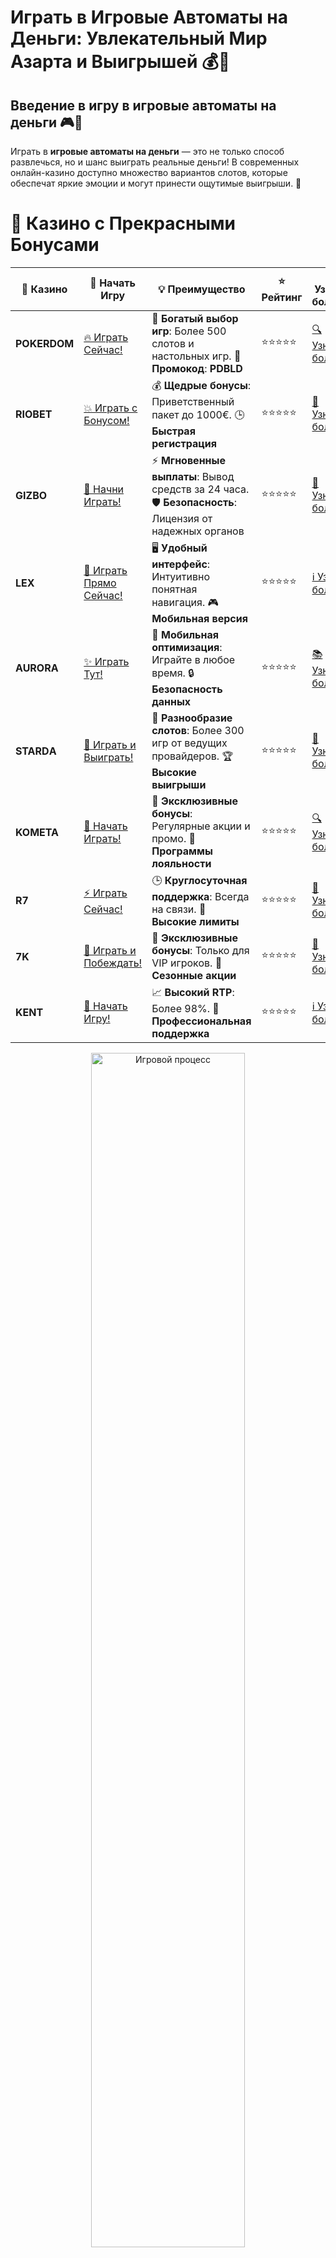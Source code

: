 # **Играть в Игровые Автоматы на Деньги: Увлекательный Мир Азарта и Выигрышей 💰🎰**

## Введение в **игру в игровые автоматы на деньги** 🎮💸

Играть в **игровые автоматы на деньги** — это не только способ развлечься, но и шанс выиграть реальные деньги! В современных онлайн-казино доступно множество вариантов слотов, которые обеспечат яркие эмоции и могут принести ощутимые выигрыши. 🎉

# 🌟 Казино с Прекрасными Бонусами

| 🎲 **Казино** | 🔗 **Начать Игру** | 💡 **Преимущество** | ⭐ **Рейтинг** | 🔗 **Узнать больше** | 🆕 **Новая информация** |
|--------------|---------------------|---------------------|----------------|----------------------|-------------------------|
| **POKERDOM**  | [🔥 Играть Сейчас!](https://brandplay.link/4k77v2yx) | 🎉 **Богатый выбор игр**: Более 500 слотов и настольных игр. 🎁 **Промокод**: **PDBLD** | ⭐⭐⭐⭐⭐ | [🔍 Узнать больше](https://brandplay.link/4k77v2yx) | 🏆 **Победители турниров** получают эксклюзивные подарки! |
| **RIOBET**    | [💥 Играть с Бонусом!](https://brandplay.link/7xBLTPyj) | 💰 **Щедрые бонусы**: Приветственный пакет до 1000€. 🕒 **Быстрая регистрация** | ⭐⭐⭐⭐⭐ | [📖 Узнать больше](https://brandplay.link/7xBLTPyj) | 💬 **Поддержка 24/7** для комфортной игры в любое время! |
| **GIZBO**     | [🚀 Начни Играть!](https://brandplay.link/bprXw4YV) | ⚡ **Мгновенные выплаты**: Вывод средств за 24 часа. 🛡️ **Безопасность**: Лицензия от надежных органов | ⭐⭐⭐⭐⭐ | [📝 Узнать больше](https://brandplay.link/bprXw4YV) | 🔒 **SSL-шифрование** для максимальной безопасности данных игроков. |
| **LEX**       | [💎 Играть Прямо Сейчас!](https://brandplay.link/zW4hdDFV) | 🖥️ **Удобный интерфейс**: Интуитивно понятная навигация. 🎮 **Мобильная версия** | ⭐⭐⭐⭐⭐ | [ℹ️ Узнать больше](https://brandplay.link/zW4hdDFV) | 📱 **Поддержка всех мобильных устройств** для удобства игры в любом месте. |
| **AURORA**    | [✨ Играть Тут!](https://10trafic-stat2.com/click/668546556bcc6313411604bd/6766/13032/subaccount) | 📱 **Мобильная оптимизация**: Играйте в любое время. 🔒 **Безопасность данных** | ⭐⭐⭐⭐⭐ | [📚 Узнать больше](https://10trafic-stat2.com/click/668546556bcc6313411604bd/6766/13032/subaccount) | 🌍 **Международная лицензия** на деятельность в разных странах. |
| **STARDА**    | [🎉 Играть и Выиграть!](https://brandplay.link/fB7xwRFL) | 🎰 **Разнообразие слотов**: Более 300 игр от ведущих провайдеров. 🏆 **Высокие выигрыши** | ⭐⭐⭐⭐⭐ | [🔎 Узнать больше](https://brandplay.link/fB7xwRFL) | 🎉 **Ежемесячные турниры** с крупными призами! |
| **KOMETA**    | [🎁 Начать Играть!](https://brandplay.link/8ZymQJV8) | 🎁 **Эксклюзивные бонусы**: Регулярные акции и промо. 🔄 **Программы лояльности** | ⭐⭐⭐⭐⭐ | [🔍 Узнать больше](https://brandplay.link/8ZymQJV8) | 🌟 **Персонализированные предложения** для долгосрочных игроков. |
| **R7**        | [⚡ Играть Сейчас!](https://brandplay.link/bMd3Yjsw) | 🕒 **Круглосуточная поддержка**: Всегда на связи. 💸 **Высокие лимиты** | ⭐⭐⭐⭐⭐ | [📖 Узнать больше](https://brandplay.link/bMd3Yjsw) | 🎯 **Рейтинг игроков** для лучших участников. |
| **7K**        | [🎯 Играть и Побеждать!](https://brandplay.link/BvQyFShp) | 🌟 **Эксклюзивные бонусы**: Только для VIP игроков. 🎉 **Сезонные акции** | ⭐⭐⭐⭐⭐ | [📝 Узнать больше](https://brandplay.link/BvQyFShp) | 🥇 **Особые привилегии** для постоянных игроков. |
| **KENT**      | [🔑 Начать Игру!](https://brandplay.link/Fv2WP3js) | 📈 **Высокий RTP**: Более 98%. 💼 **Профессиональная поддержка** | ⭐⭐⭐⭐⭐ | [ℹ️ Узнать больше](https://brandplay.link/Fv2WP3js) | 💬 **Поддержка на нескольких языках** для удобства игроков. |

<div align="center"> <img src="https://i.pinimg.com/originals/1d/b3/25/1db325483acbe642c6d4e6fdd73a4988.gif" alt="Игровой процесс" width="70%"> </div>
---

# 🚀 Быстрые Выигрыши и Поддержка

| 🎲 **Казино** | 🔗 **Начать Игру** | 💡 **Преимущество** | ⭐ **Рейтинг** | 🔗 **Узнать больше** | 🆕 **Новая информация** |
|--------------|---------------------|---------------------|----------------|----------------------|-------------------------|
| **GAMA**      | [🎯 Играть Прямо Сейчас!](https://brandplay.link/j6NMKsDz) | 🔍 **Интуитивный интерфейс**: Легкость использования. 🏅 **Престижные турниры** | ⭐⭐⭐⭐☆ | [🔎 Узнать больше](https://brandplay.link/j6NMKsDz) | 🏆 **Турниры с большими призами** каждый месяц. |
| **ONION**     | [💥 Играть и Выигрывать!](https://brandplay.link/zBGRVpQ9) | 🤑 **Низкие ставки**: Идеально для начинающих. 🔄 **Быстрые выводы** | ⭐⭐⭐⭐☆ | [🔍 Узнать больше](https://brandplay.link/zBGRVpQ9) | 🎮 **Казино для новичков** с простыми правилами. |
| **ЧЕМПИОН**   | [🏅 Играть в Турнире!](https://temon-gter.cfd/go/lRq?p80412p304504pcc44t17455) | 🏅 **Лояльная программа**: Награды за активность. 🎁 **Ежемесячные бонусы** | ⭐⭐⭐⭐☆ | [📖 Узнать больше](https://temon-gter.cfd/go/lRq?p80412p304504pcc44t17455) | 🥇 **Турниры и лояльность** — каждый шаг вознаграждается. |
| **VAVADA**    | [🚀 Играть Без Ожидания!](https://vavadapartner.pro/?promo=ea5c9275-6854-4505-94fc-95ab18221945-linkb2) | 🚀 **Быстрая регистрация**: Начните играть мгновенно. 🔐 **Безопасные транзакции** | ⭐⭐⭐⭐☆ | [📝 Узнать больше](https://vavadapartner.pro/?promo=ea5c9275-6854-4505-94fc-95ab18221945-linkb2) | 🏆 **Программа для новых игроков** с бонусами за регистрацию. |
| **FRIENDS**   | [🎉 Играть и Развлекаться!](https://gofriends.mba/linkb2) | 🤝 **Социальные игры**: Играйте с друзьями. 🌐 **Мультиплатформенность** | ⭐⭐⭐⭐☆ | [ℹ️ Узнать больше](https://gofriends.mba/linkb2) | 🎮 **Играйте с друзьями** и зарабатывайте бонусы за совместные действия. |
| **1WIN**      | [⚡ Играть и Выигрывать!](https://brandplay.link/smXVpBbG) | 🏆 **Спортивные ставки**: Широкий выбор видов спорта. 💵 **Высокие коэффициенты** | ⭐⭐⭐⭐☆ | [📚 Узнать больше](https://brandplay.link/smXVpBbG) | ⚽ **Бонусы на спортивные ставки** для активных игроков. |
| **DRIP**      | [💥 Играть Сразу!](https://drp-ircp01.com/c07e6a3db) | 🌐 **Инновационные игры**: Новейшие игровые технологии. 🛡️ **Высокая безопасность** | ⭐⭐⭐⭐☆ | [🔎 Узнать больше](https://drp-ircp01.com/c07e6a3db) | 🔧 **Инновационные функции** для удобства игры. |
| **JOYCASINO** | [🎰 Играть И Побеждать!](https://rpc30.call2me.pro/?/ru/registration?apkpop=0&partner=p24970p3291217pc98f) | 🎁 **Приятные бонусы**: Ежедневные акции и подарки. 🕹️ **Разнообразие игр** | ⭐⭐⭐⭐☆ | [🔍 Узнать больше](https://rpc30.call2me.pro/?/ru/registration?apkpop=0&partner=p24970p3291217pc98f) | 🎉 **Щедрые фриспины** для новых игроков. |
| **PLAYFORTUNA** | [🔥 Играть С Бонусом!](https://fortunapromo.net/alt/playfortuna/registration?0dc4a9362a71feb7e3f165fb8e766f70) | 🎉 **Регулярные акции**: Бонусы, фриспины и многое другое. 🏅 **Турниры** | ⭐⭐⭐⭐☆ | [📚 Узнать больше](https://fortunapromo.net/alt/playfortuna/registration?0dc4a9362a71feb7e3f165fb8e766f70) | 🎯 **Выгодные предложения** на популярные игры. |
| **SYKAA**     | [💸 Играть Сейчас!](https://s-two-way.com/?source=linkb2&pid=30697) | 💸 **Доступные ставки**: Идеально для новичков. 🎁 **Щедрые бонусы** | ⭐⭐⭐⭐☆ | [🔍 Узнать больше](https://s-two-way.com/?source=linkb2&pid=30697) | 💥 **Акции с большими бонусами** для новичков и опытных игроков. |

<div align="center"> <img src="https://schaeffers-cdn.s3.amazonaws.com/images/default-source/schaeffers-cdn-images/default-images/sectors/bigstock-casino-gambling-concept-with-f-369012793.jpg?sfvrsn=493ad806_4" alt="Игровой процесс" width="70%"> </div>
---

# 💸 Казино с Привлекательными Программами Лояльности

| 🎲 **Казино** | 🔗 **Начать Игру** | 💡 **Преимущество** | ⭐ **Рейтинг** | 🔗 **Узнать больше** | 🆕 **Новая информация** |
|--------------|---------------------|---------------------|----------------|----------------------|-------------------------|
| **KOMETA**    | [🎯 Начни Играть!](https://brandplay.link/8ZymQJV8) | 🎁 **Эксклюзивные бонусы**: Регулярные акции и промо. 🔄 **Программы лояльности** | ⭐⭐⭐⭐⭐ | [🔍 Узнать больше](https://brandplay.link/8ZymQJV8) | 🌟 **Персонализированные предложения** для долгосрочных игроков. |
| **1Xslots**   | [🏅 Играть Прямо Сейчас!](https://brandplay.link/hSB1khtr) | 🎉 **Множество акций**: Еженедельные бонусы и турниры. 🛡️ **Безопасность** | ⭐⭐⭐⭐⭐ | [📚 Узнать больше](https://brandplay.link/hSB1khtr) | 🏅 **Награды за активность**: участники программы лояльности получают специальные привилегии. |
| **R7**        | [🚀 Играть Сейчас!](https://brandplay.link/bMd3Yjsw) | 🕒 **Круглосуточная поддержка**: Всегда на связи. 💸 **Высокие лимиты** | ⭐⭐⭐⭐⭐ | [📖 Узнать больше](https://brandplay.link/bMd3Yjsw) | 💬 **VIP-поддержка** для постоянных игроков с приоритетом. |

<div align="center"> <img src="https://i.pinimg.com/originals/1d/b3/25/1db325483acbe642c6d4e6fdd73a4988.gif" alt="Игровой процесс" width="70%"> </div>
---

---

## Что такое **игровые автоматы на деньги**? 🏆🎰

**Игровые автоматы на деньги** — это азартные игры, в которых игроки делают ставки на реальные деньги и могут выиграть реальные призы. В отличие от демо-версий, где можно играть бесплатно, игры на деньги требуют внесения депозита. Однако выигрыш в таких играх может быть значительным, и это делает процесс особенно захватывающим! 🚀

### Основные особенности **игровых автоматов на деньги** 📊💡

1. **Реальные деньги на кону**: Все ставки делаются на деньги, и выигрыши выплачиваются в реальной валюте.
2. **Широкий выбор игр**: От классических фруктовых автоматов до современных видеослотов с множеством бонусных функций.
3. **Потенциал больших выигрышей**: Игра на деньги предоставляет шанс выиграть крупные суммы, включая джекпоты.
4. **Использование бонусов и акций**: Многие казино предлагают бонусы, которые можно использовать для игры на реальные деньги, включая бездепозитные бонусы и фриспины.

---

## Как начать играть в **игровые автоматы на деньги**? 🧩🎲

### 1. **Выбор онлайн-казино** 🏢🌐

Первый шаг — это выбрать надежное онлайн-казино, которое предлагает **игровые автоматы на деньги**. Для этого обратите внимание на лицензии, отзывы игроков и наличие популярных провайдеров игр.

### 2. **Регистрация в казино** ✍️✅

Для начала игры необходимо пройти регистрацию в выбранном казино, указав свои данные. Важно убедиться, что казино защищает вашу информацию и соответствует стандартам безопасности.

### 3. **Пополнение счета** 💳💵

Чтобы начать игру на деньги, нужно пополнить игровой счет. Большинство казино предлагают разнообразные способы внесения депозита, включая банковские карты, электронные кошельки и даже криптовалюты.

### 4. **Выбор игры и ставка** 🎰💸

После пополнения счета выбирайте интересующие вас слоты и делайте ставки. Для удобства казино предлагают фильтры, чтобы легко найти игры по жанрам, провайдерам или типам бонусов.

---

## Преимущества игры в **игровые автоматы на деньги** 🏆💰

### 1. **Высокие шансы на крупные выигрыши** 🎯💸

В отличие от бесплатных версий, играя на деньги, вы имеете шанс получить реальные выплаты. Это особенно привлекательно для игроков, которые стремятся к большим выигрышам, включая джекпоты.

### 2. **Увлекательные бонусы и акции** 🎁🎉

Многие казино предлагают бонусы для игры на деньги, такие как фриспины, кешбек, бонусы за регистрацию или пополнение счета. Эти бонусы позволяют увеличить ваш банкролл и продлить время игры.

### 3. **Разнообразие игр и функций** 🎮🔄

В онлайн-казино представлено огромное количество игровых автоматов на деньги, от классических слотов до современных видеослотов с бонусными играми, дикими символами, бесплатными вращениями и многими другими увлекательными функциями.

### 4. **Атмосфера реального казино** 🎲🏢

Играть в **игровые автоматы на деньги** можно в любом месте, создавая атмосферу реального казино. Вы можете наслаждаться любимыми играми, не выходя из дома, и получить эмоции, как если бы вы играли в настоящем казино.

---

## Как выбрать лучшие **игровые автоматы на деньги**? 🧐🎰

### 1. **Провайдеры игр** 🎮🌟

Лучшие слоты всегда разрабатываются известными и надежными провайдерами, такими как **NetEnt**, **Microgaming**, **Play’n GO** и другие. Выбирайте автоматы, созданные проверенными разработчиками, чтобы гарантировать качество и честность игры.

### 2. **Возврат игроку (RTP)** 📊💡

RTP (Return to Player) — это показатель, который указывает, сколько процентов от ставок возвращается игрокам в виде выигрышей. Чем выше RTP, тем больше шансов на успешную игру.

### 3. **Максимальные ставки и выигрыши** 💵💎

Проверьте, какие ставки доступны в выбранном автомате. Если вы играете на деньги с большими ставками, выберите автоматы с высокими максимальными ставками и шансами на большие выигрыши.

### 4. **Бонусные функции** 🎁🔄

Некоторые игровые автоматы предлагают захватывающие бонусные раунды, бесплатные вращения и множители, что повышает шансы на выигрыш. Выбирайте слоты с интересными бонусами для разнообразия игрового процесса.

---

## Где играть в **игровые автоматы на деньги**? 🎮💰

### 1. **Pokerdom** 🏆🎰

- **Лицензия**: Curacao eGaming
- **Особенности**: Бонусы на депозиты, турнирные лобби, разнообразие слотов.
- **Методы пополнения**: Банковские карты, электронные кошельки, криптовалюты.

#### Преимущества:
- Большое количество игровых автоматов на деньги.
- Отличные бонусы для новичков и регулярные акции.
- Быстрые выплаты.

---

### 2. **Riobet** 🎲💎

- **Лицензия**: Malta Gaming Authority
- **Особенности**: Эксклюзивные слоты, бонусы на регистрацию.
- **Методы пополнения**: Visa, MasterCard, Skrill, Neteller.

#### Преимущества:
- Высокие RTP на популярных слотах.
- Постоянные бонусы для постоянных игроков.
- Поддержка криптовалют.

---

### 3. **Gizbo** 💸🎉

- **Лицензия**: UK Gambling Commission
- **Особенности**: Широкий выбор слотов с бонусными функциями.
- **Методы пополнения**: Банковские карты, электронные кошельки.

#### Преимущества:
- Множество слотов с высокими джекпотами.
- Низкие ставки и высокие шансы на выигрыш.
- Приятный интерфейс и удобный дизайн.

---

### 4. **LEX** 🦁✨

- **Лицензия**: Curacao eGaming
- **Особенности**: Интуитивно понятный интерфейс, множество платных игр.
- **Методы пополнения**: Visa, MasterCard, Skrill.

#### Преимущества:
- Легкая навигация по слотам и бонусам.
- Быстрые выплаты и множество вариантов пополнения счета.
- Регулярные акции и турнирные лобби.

---

### 5. **Aurora** 🌟🎰

- **Лицензия**: Malta Gaming Authority
- **Особенности**: Доступ к популярным слотам и эксклюзивным играм.
- **Методы пополнения**: Visa, MasterCard, PayPal.

#### Преимущества:
- Множество слотов на деньги с хорошими выплатами.
- Регулярные бонусы и эксклюзивные предложения.
- Поддержка для мобильных устройств.

---

### 6. **Starda** 🏅🎰

- **Лицензия**: Curacao eGaming
- **Особенности**: Интерактивные игровые автоматы с дополнительными бонусами.
- **Методы пополнения**: Банковские карты, электронные кошельки, криптовалюты.

#### Преимущества:
- Большой выбор слотов и настольных игр.
- Программа лояльности для постоянных игроков.
- Высокий RTP на слоты с джекпотами.

---

## Заключение: Погрузитесь в мир **игровых автоматов на деньги**! 🎰💸

**Играть в игровые автоматы на деньги** — это захватывающее развлечение с реальными шансами на выигрыши. Выбирайте надежные онлайн-казино, ставьте разумно и наслаждайтесь игровым процессом! Удачи в ваших играх и пусть удача будет на вашей стороне! 🍀🎉

---

## Часто задаваемые вопросы (FAQ) ❓📚

### 1. Можно ли выиграть реальные деньги в **игровых автоматах на деньги**? 💰🎰

Да, играя в **игровые автоматы на деньги**, вы можете выиграть реальные деньги. Это основное отличие от бесплатных версий, где все выигрыши являются виртуальными.

### 2. Как выбрать лучшие **игровые автоматы на деньги**? 🧐🎰

Обратите внимание на RTP (возврат игроку), бонусные функции и репутацию провайдера. Выбирайте автоматы, которые предлагают высокие выплаты и интересные бонусные раунды.

### 3. Сколько денег нужно для начала игры? 💵🎮

Сумма зависит от выбранного казино и ставок в играх. Многие онлайн-казино предлагают низкие минимальные ставки, что позволяет начать с небольшой суммы.

### 4. Где можно играть в **игровые автоматы на деньги**? 🌐💸

Существует множество онлайн-казино, которые предлагают игры на деньги. Выбирайте лицензированные платформы с хорошими отзывами игроков и безопасными методами пополнения счета.
